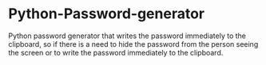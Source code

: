# Python-Password-generator
Python password generator that writes the password immediately to the clipboard, so if there is a need to hide the password from the person seeing the screen or to write the password immediately to the clipboard.
